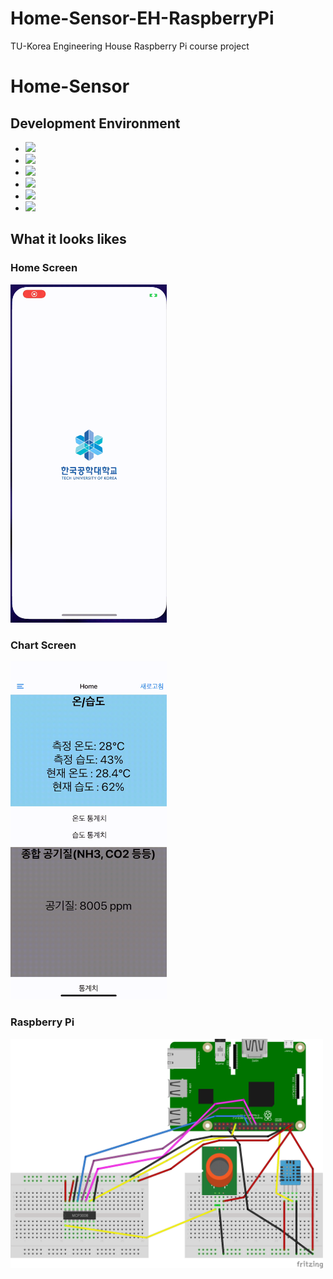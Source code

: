 # Home-Sensor-EH-RaspberryPi

TU-Korea Engineering House Raspberry Pi course project

# Home-Sensor

## Development Environment
- <img src="https://img.shields.io/badge/ReactNative-61DAFB?style=flat-square&logo=React&logoColor=black"/>
- <img src="https://img.shields.io/badge/Xcode-147EFB?style=flat-square&logo=Xcode&logoColor=black"/>
- <img src="https://img.shields.io/badge/Visual Studio Code-007ACC?style=flat-square&logo=Visual Studio Code&logoColor=black"/>
- <img src="https://img.shields.io/badge/Node.js-339933?style=flat-square&logo=Node.js&logoColor=black"/>
- <img src="https://img.shields.io/badge/MySQL-4479A1?style=flat-square&logo=MySQL&logocolor=black"/>
- <img src="https://img.shields.io/badge/Python-3776AB?style=flat-square&logo=Python&logoColor=black"/>

## What it looks likes

### Home Screen
<img src = "image/home.gif" width="250"/><br/>

### Chart Screen
<img src = "image/chart.gif" width="250"/><br/>

### Raspberry Pi
<img src = "image/raspberryPi.png" width="500">